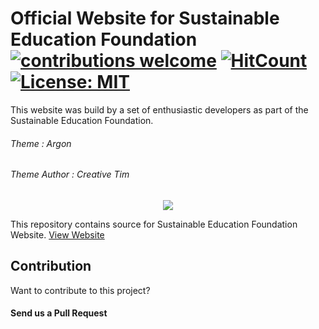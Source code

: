 # Official Website for Sustainable Education Foundation [![contributions welcome](https://img.shields.io/badge/contributions-welcome-brightgreen.svg?style=flat)](https://github.com/SustainableEducationFoundation/LiveWeb/issues)  [![HitCount](http://hits.dwyl.io/SustainableEducationFoundation/LiveWeb.svg)](http://hits.dwyl.io/SustainableEducationFoundation/LiveWeb)[![License: MIT](https://img.shields.io/badge/License-MIT-yellow.svg)](https://opensource.org/licenses/MIT)

This website was build by a set of enthusiastic developers as part of the Sustainable Education Foundation.

###### Theme : Argon

###### Theme Author : Creative Tim

<div align="center">
  <img src="https://avatars3.githubusercontent.com/u/31291163?s=200&v=4" />
</div>

This repository contains source for Sustainable Education Foundation Website. [View Website](https://sefglobal.org/)


## Contribution

Want to contribute to this project? 

#### Send us a Pull Request

